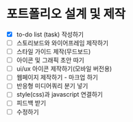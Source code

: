 # 포트폴리오 설계 및 제작

- [x] to-do list (task) 작성하기
- [ ] 스토리보드와 와이어프레임 제작하기
- [ ] 스타일 가이드 제작(무드보드)
- [ ] 아이콘 및 그래픽 초안 따기
- [ ] ui/ux 아이콘 제작하기(모바일 버전용)
- [ ] 웹페이지 제작하기 - 마크업 하기
- [ ] 반응형 미디어쿼리 분기 넣기
- [ ] style(css)과 javascript 연결하기
- [ ] 피드백 받기
- [ ] 수정하기
